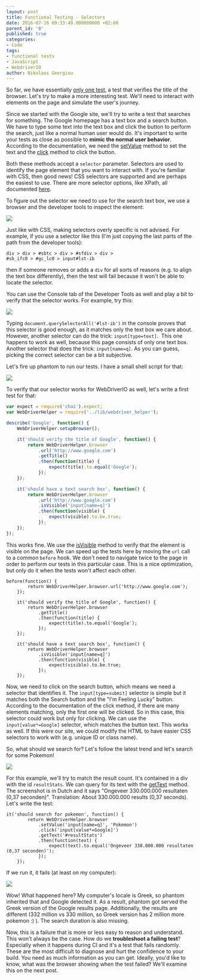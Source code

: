 ```yaml
---
layout: post
title: Functional Testing - Selectors
date: 2016-07-16 09:33:49.000000000 +02:00
parent_id: '0'
published: true
categories:
- Code
tags:
- functional tests
- JavaScript
- WebdriverIO
author: Nikolaos Georgiou
---
```


So far, we have essentially <a href="/2016/07/functional-testing-first-steps-towards-a-framework/">only one test</a>, a test that verifies the title of the browser. Let's try to make a more interesting test. We'll need to interact with elements on the page and simulate the user's journey.<!--more-->

Since we started with the Google site, we'll try to write a test that searches for something. The Google homepage has a text box and a search button. We have to type some text into the text box and click the button to perform the search, just like a normal human user would do. It's important to write your tests as close as possible to <strong>mimic the normal user behavior</strong>. According to the documentation, we need the <a href="http://webdriver.io/api/action/setValue.html">setValue</a> method to set the text and the <a href="http://webdriver.io/api/action/click.html">click</a> method to click the button.

Both these methods accept a <code>selector</code> parameter. Selectors are used to identify the page element that you want to interact with. If you're familiar with CSS, then good news! CSS selectors are supported and are perhaps the easiest to use. There are more selector options, like XPath, all documented <a href="http://webdriver.io/guide/usage/selectors.html">here</a>.

To figure out the selector we need to use for the search text box, we use a browser and the developer tools to inspect the element:

<img src="{{ site.baseurl }}/assets/2016/text-selector-1.png" />

Just like with CSS, making selectors overly specific is not advised. For example, if you use a selector like this (I'm just copying the last parts of the path from the developer tools):

<code>div > div > #sbtc > div > #sfdiv > div > #sb_ifc0 > #gc_lc0 > input#lst-ib</code>

then if someone removes or adds a <code>div</code> for all sorts of reasons (e.g. to align the text box differently), then the test will fail because it won't be able to locate the selector.

You can use the Console tab of the Developer Tools as well and play a bit to verify that the selector works. For example, try this:

<img src="{{ site.baseurl }}/assets/2016/query1.png" />

Typing <code>document.querySelectorAll('#lst-ib')</code> in the console proves that this selector is good enough, as it matches only the text box we care about. However, another selector can do the trick: <code>input[type=text]</code>.  This one happens to work as well, because this page consists of only one text box. Another selector that does the trick: <code>input[name=q]</code>. As you can guess, picking the correct selector can be a bit subjective.

Let's fire up phantom to run our tests. I have a small shell script for that:

<img src="{{ site.baseurl }}/assets/2016/phantom.png" />

To verify that our selector works for WebDriverIO as well, let's write a first test for that:

```js
var expect = require('chai').expect;
var WebDriverHelper = require('../lib/webdriver_helper');

describe('Google', function() {
    WebDriverHelper.setupBrowser();

    it('should verify the title of Google', function() {
        return WebDriverHelper.browser
            .url('http://www.google.com')
            .getTitle()
            .then(function(title) {
                expect(title).to.equal('Google');
            });
    });

    it('should have a text search box', function() {
        return WebDriverHelper.browser
            .url('http://www.google.com')
            .isVisible('input[name=q]')
            .then(function(visible) {
                expect(visible).to.be.true;
            });
    });
});
```

This works fine. We use the <a href="http://webdriver.io/api/state/isVisible.html">isVisible</a> method to verify that the element is visible on the page. We can speed up the tests here by moving the <code>url</code> call to a common <code>before</code> hook. We don't need to navigate twice to the page in order to perform our tests in this particular case. This is a nice optimization, but only do it when the tests won't affect each other.

```
before(function() {
        return WebDriverHelper.browser.url('http://www.google.com');
    });

    it('should verify the title of Google', function() {
        return WebDriverHelper.browser
            .getTitle()
            .then(function(title) {
                expect(title).to.equal('Google');
            });
    });

    it('should have a text search box', function() {
        return WebDriverHelper.browser
            .isVisible('input[name=q]')
            .then(function(visible) {
                expect(visible).to.be.true;
            });
    });
```

Now, we need to click on the search button, which means we need a selector that identifies it. The <code>input[type=submit]</code> selector is simple but it matches both the Search button and the "I'm Feeling Lucky" button. According to the documentation of the click method, if there are many elements matching, only the first one will be clicked. So in this case, this selector could work but only for clicking. We can use the <code>input[value*=Google]</code> selector, which matches the button text. This works as well. If this were our site, we could modify the HTML to have easier CSS selectors to work with (e.g. unique ID or class name).

So, what should we search for? Let's follow the latest trend and let's search for some Pokemon!

<img src="{{ site.baseurl }}/assets/2016/pokemon-result.png" />

For this example, we'll try to match the result count. It's contained in a div with the id <code>resultStats</code>. We can query for its text with the <a href="http://webdriver.io/api/property/getText.html">getText</a> method. The screenshot is in Dutch and it says "Ongeveer 330.000.000 resultaten (0,37 seconden)". Translation: About 330.000.000 results (0,37 seconds). Let's write the test:

```
it('should search for pokemon', function() {
        return WebDriverHelper.browser
            .setValue('input[name=q]', 'Pokemon')
            .click('input[value*=Google]')
            .getText('#resultStats')
            .then(function(text) {
                expect(text).to.equal('Ongeveer 330.000.000 resultaten (0,37 seconden)');
            });
    });
```

If we run it, it fails (at least on my computer):

<img src="{{ site.baseurl }}/assets/2016/mocha-fail.png" />

Wow! What happened here? My computer's locale is Greek, so phantom inherited that and Google detected it. As a result, phantom got served the Greek version of the Google results page. Additionally, the results are different (332 million vs 330 million, so Greek version has 2 million more pokemon :) ). The search duration is also missing.

Now, this is a failure that is more or less easy to reason and understand. This won't always be the case. How do we <strong>troubleshoot a failing test</strong>? Especially when it happens during CI and it's a test that fails randomly. These are the most difficult to diagnose and hurt the confidence to your build. You need as much information as you can get. Ideally, you'd like to know, what was the browser showing when the test failed? We'll examine this on the next post.
